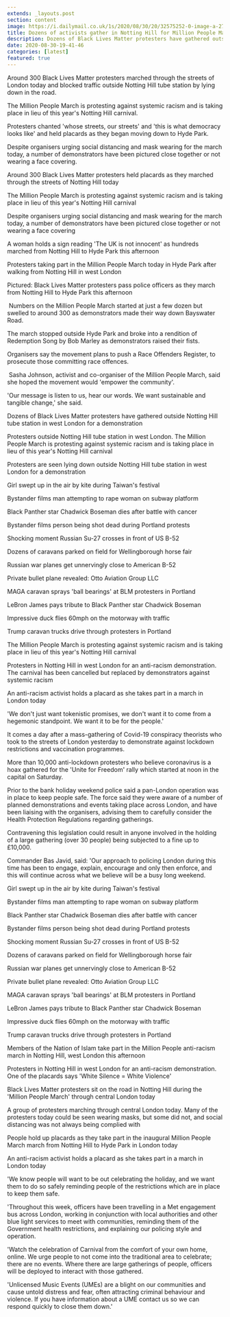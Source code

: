 ```yaml
---
extends: _layouts.post
section: content
image: https://i.dailymail.co.uk/1s/2020/08/30/20/32575252-0-image-a-27_1598815460745.jpg 
title: Dozens of activists gather in Notting Hill for Million People March in BLM protest 
description: Dozens of Black Lives Matter protesters have gathered outside Notting Hill tube station in west London for a demonstration. 
date: 2020-08-30-19-41-46 
categories: [latest] 
featured: true 
--- 
```

Around 300 Black Lives Matter protesters marched through the streets of London today and blocked traffic outside Notting Hill tube station by lying down in the road. 

The Million People March is protesting against systemic racism and is taking place in lieu of this year's Notting Hill carnival. 

Protesters chanted 'whose streets, our streets' and 'this is what democracy looks like' and held placards as they began moving down to Hyde Park. 

Despite organisers urging social distancing and mask wearing for the march today, a number of demonstrators have been pictured close together or not wearing a face covering. 

Around 300 Black Lives Matter protesters held placards as they marched through the streets of Notting Hill today 

The Million People March is protesting against systemic racism and is taking place in lieu of this year's Notting Hill carnival

Despite organisers urging social distancing and mask wearing for the march today, a number of demonstrators have been pictured close together or not wearing a face covering

A woman holds a sign reading 'The UK is not innocent' as hundreds marched from Notting Hill to Hyde Park this afternoon

Protesters taking part in the Million People March today in Hyde Park after walking from Notting Hill in west London

Pictured: Black Lives Matter protesters pass police officers as they march from Notting Hill to Hyde Park this afternoon

 Numbers on the Million People March started at just a few dozen but swelled to around 300 as demonstrators made their way down Bayswater Road.

The march stopped outside Hyde Park and broke into a rendition of Redemption Song by Bob Marley as demonstrators raised their fists.

Organisers say the movement plans to push a Race Offenders Register, to prosecute those committing race offences. 

 Sasha Johnson, activist and co-organiser of the Million People March, said she hoped the movement would 'empower the community'.

'Our message is listen to us, hear our words. We want sustainable and tangible change,' she said.

Dozens of Black Lives Matter protesters have gathered outside Notting Hill tube station in west London for a demonstration 

Protesters outside Notting Hill tube station in west London. The Million People March is protesting against systemic racism and is taking place in lieu of this year's Notting Hill carnival

Protesters are seen lying down outside Notting Hill tube station in west London for a demonstration 

Girl swept up in the air by kite during Taiwan's festival

Bystander films man attempting to rape woman on subway platform

Black Panther star Chadwick Boseman dies after battle with cancer

Bystander films person being shot dead during Portland protests

Shocking moment Russian Su-27 crosses in front of US B-52

Dozens of caravans parked on field for Wellingborough horse fair

Russian war planes get unnervingly close to American B-52

Private bullet plane revealed: Otto Aviation Group LLC

MAGA caravan sprays 'ball bearings' at BLM protesters in Portland

LeBron James pays tribute to Black Panther star Chadwick Boseman

Impressive duck flies 60mph on the motorway with traffic

Trump caravan trucks drive through protesters in Portland

The Million People March is protesting against systemic racism and is taking place in lieu of this year's Notting Hill carnival

Protesters in Notting Hill in west London for an anti-racism demonstration. The carnival has been cancelled but replaced by demonstrators against systemic racism

An anti-racism activist holds a placard as she takes part in a march in London today

'We don't just want tokenistic promises, we don't want it to come from a hegemonic standpoint. We want it to be for the people.'

It comes a day after a mass-gathering of Covid-19 conspiracy theorists who took to the streets of London yesterday to demonstrate against lockdown restrictions and vaccination programmes.

More than 10,000 anti-lockdown protesters who believe coronavirus is a hoax gathered for the 'Unite for Freedom' rally which started at noon in the capital on Saturday. 

Prior to the bank holiday weekend police said a pan-London operation was in place to keep people safe. The force said they were aware of a number of planned demonstrations and events taking place across London, and have been liaising with the organisers, advising them to carefully consider the Health Protection Regulations regarding gatherings. 

Contravening this legislation could result in anyone involved in the holding of a large gathering (over 30 people) being subjected to a fine up to £10,000. 

Commander Bas Javid, said: 'Our approach to policing London during this time has been to engage, explain, encourage and only then enforce, and this will continue across what we believe will be a busy long weekend. 

Girl swept up in the air by kite during Taiwan's festival

Bystander films man attempting to rape woman on subway platform

Black Panther star Chadwick Boseman dies after battle with cancer

Bystander films person being shot dead during Portland protests

Shocking moment Russian Su-27 crosses in front of US B-52

Dozens of caravans parked on field for Wellingborough horse fair

Russian war planes get unnervingly close to American B-52

Private bullet plane revealed: Otto Aviation Group LLC

MAGA caravan sprays 'ball bearings' at BLM protesters in Portland

LeBron James pays tribute to Black Panther star Chadwick Boseman

Impressive duck flies 60mph on the motorway with traffic

Trump caravan trucks drive through protesters in Portland

Members of the Nation of Islam take part in the Million People anti-racism march in Notting Hill, west London this afternoon

Protesters in Notting Hill in west London for an anti-racism demonstration. One of the placards says 'White Silence = White Violence'

Black Lives Matter protesters sit on the road in Notting Hill during the 'Million People March' through central London today

A group of protesters marching through central London today. Many of the protesters today could be seen wearing masks, but some did not, and social distancing was not always being complied with

People hold up placards as they take part in the inaugural Million People March march from Notting Hill to Hyde Park in London today

An anti-racism activist holds a placard as she takes part in a march in London today

'We know people will want to be out celebrating the holiday, and we want them to do so safely reminding people of the restrictions which are in place to keep them safe.

'Throughout this week, officers have been travelling in a Met engagement bus across London, working in conjunction with local authorities and other blue light services to meet with communities, reminding them of the Government health restrictions, and explaining our policing style and operation.

'Watch the celebration of Carnival from the comfort of your own home, online. We urge people to not come into the traditional area to celebrate; there are no events. Where there are large gatherings of people, officers will be deployed to interact with those gathered.

'Unlicensed Music Events (UMEs) are a blight on our communities and cause untold distress and fear, often attracting criminal behaviour and violence. If you have information about a UME contact us so we can respond quickly to close them down.'

